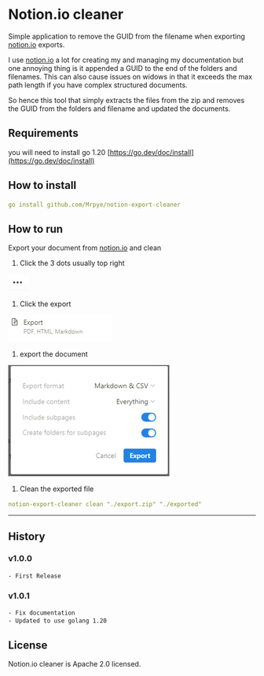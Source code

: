 # Notion.io cleaner

Simple application to remove the GUID from the filename when exporting [notion.io](http://notion.io/) exports.

I use [notion.io](http://notion.io/) a lot for creating my and managing my documentation but one annoying thing is it appended a GUID to the end of the folders and filenames. This can also cause issues on widows in that it exceeds the max path length if you have complex structured documents.

So hence this tool that simply extracts the files from the zip and removes the GUID from the folders and filename and updated the documents.

 

## Requirements

you will need to install go 1.20 [https://go.dev/doc/install](https://go.dev/doc/install)

## How to install

```yaml
go install github.com/Mrpye/notion-export-cleaner
```

## How to run

Export your document from [notion.io](http://notion.io) and clean

1. Click the 3 dots usually top right

![Untitled](Notion%20io%20cleaner/Untitled.png)

1. Click the export

![Untitled](Notion%20io%20cleaner/Untitled%201.png)

1. export the document

![Untitled](Notion%20io%20cleaner/Untitled%202.png)

1. Clean the exported file

```yaml
notion-export-cleaner clean "./export.zip" "./exported"
```

---

## History
### v1.0.0
  
    - First Release
  
### v1.0.1
    - Fix documentation
    - Updated to use golang 1.20 

## License
Notion.io cleaner is Apache 2.0 licensed.
